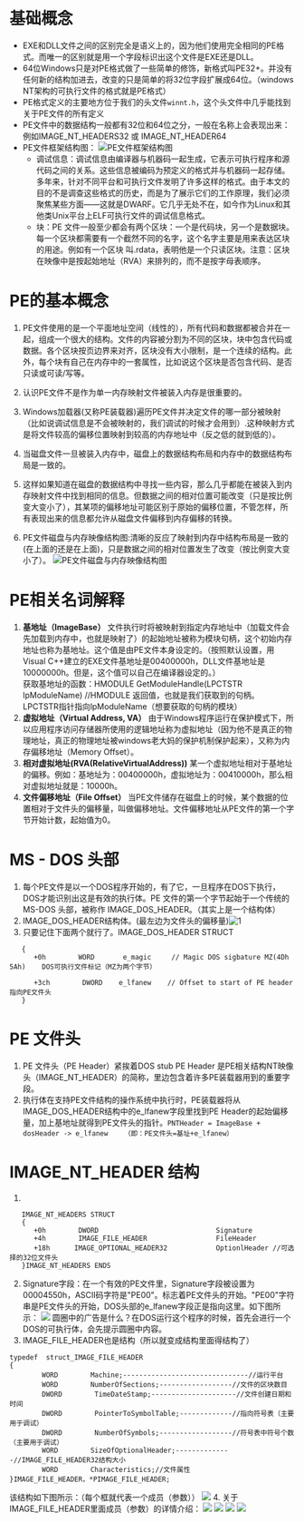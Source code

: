 # 基础概念
- EXE和DLL文件之间的区别完全是语义上的，因为他们使用完全相同的PE格式。而唯一的区别就是用一个字段标识出这个文件是EXE还是DLL。
- 64位Windows只是对PE格式做了一些简单的修饰，新格式叫PE32+。并没有任何新的结构加进去，改变的只是简单的将32位字段扩展成64位。（windows NT架构的可执行文件的格式就是PE格式）
- PE格式定义的主要地方位于我们的头文件`winnt.h`，这个头文件中几乎能找到关于PE文件的所有定义
- PE文件中的数据结构一般都有32位和64位之分，一般在名称上会表现出来：例如IMAGE_NT_HEADERS32 或 IMAGE_NT_HEADER64
- PE文件框架结构图：
![PE文件框架结构图](/解密/PE/image/PE文件框架结构图.png)
    - 调试信息：调试信息由编译器与机器码一起生成，它表示可执行程序和源代码之间的关系。这些信息被编码为预定义的格式并与机器码一起存储。多年来，针对不同平台和可执行文件发明了许多这样的格式。由于本文的目的不是调查这些格式的历史，而是为了展示它们的工作原理，我们必须聚焦某些方面——这就是DWARF。它几乎无处不在，如今作为Linux和其他类Unix平台上ELF可执行文件的调试信息格式。
    - 块：PE 文件一般至少都会有两个区块：一个是代码块，另一个是数据块。每一个区块都需要有一个截然不同的名字，这个名字主要是用来表达区块的用途。例如有一个区块 叫.rdata，表明他是一个只读区块。注意：区块在映像中是按起始地址（RVA）来排列的，而不是按字母表顺序。

# PE的基本概念
1. PE文件使用的是一个平面地址空间（线性的），所有代码和数据都被合并在一起，组成一个很大的结构。文件的内容被分割为不同的区块，块中包含代码或数据。各个区块按页边界来对齐，区块没有大小限制，是一个连续的结构。此外，每个块有自己在内存中的一套属性，比如说这个区块是否包含代码、是否只读或可读/写等。

2. 认识PE文件不是作为单一内存映射文件被装入内存是很重要的。

3. Windows加载器(又称PE装载器)遍历PE文件并决定文件的哪一部分被映射（比如说调试信息是不会被映射的，我们调试的时候才会用到）.这种映射方式是将文件较高的偏移位置映射到较高的内存地址中（反之低的就到低的）。

4. 当磁盘文件一旦被装入内存中，磁盘上的数据结构布局和内存中的数据结构布局是一致的。

5. 这样如果知道在磁盘的数据结构中寻找一些内容，那么几乎都能在被装入到内存映射文件中找到相同的信息。但数据之间的相对位置可能改变（只是按比例变大变小了），其某项的偏移地址可能区别于原始的偏移位置，不管怎样，所有表现出来的信息都允许从磁盘文件偏移到内存偏移的转换。

6. PE文件磁盘与内存映像结构图:清晰的反应了映射到内存中结构布局是一致的(在上面的还是在上面)，只是数据之间的相对位置发生了改变（按比例变大变小了）。
![PE文件磁盘与内存映像结构图](/解密/PE/image/PE文件磁盘与内存映像结构图.png)

# PE相关名词解释
1. **基地址（ImageBase）**
   文件执行时将被映射到指定内存地址中（加载文件会先加载到内存中，也就是映射了）的起始地址被称为模块句柄，这个初始内存地址也称为基地址。这个值是由PE文件本身设定的。（按照默认设置，用Visual C++建立的EXE文件基地址是00400000h，DLL文件基地址是10000000h。但是，这个值可以自己在编译器设定的。）  
获取基地址的函数：HMODULE GetModuleHandle(LPCTSTR lpModuleName)        //HMODULE 返回值，也就是我们获取到的句柄。LPCTSTR指针指向lpModuleName（想要获取的句柄的模块）
1. **虚拟地址（Virtual Address, VA）**
由于Windows程序运行在保护模式下，所以应用程序访问存储器所使用的逻辑地址称为虚拟地址（因为他不是真正的物理地址，真正的物理地址被windows老大妈的保护机制保护起来），又称为内存偏移地址（Memory Offset）。
1. **相对虚拟地址(RVA(RelativeVirtualAddress))**
   某一个虚拟地址相对于基地址的偏移。例如：基地址为：00400000h，虚拟地址为：00410000h，那么相对虚拟地址就是：10000h。
2. **文件偏移地址（File Offset）**
当PE文件储存在磁盘上的时候，某个数据的位置相对于文件头的偏移量，叫做偏移地址。文件偏移地址从PE文件的第一个字节开始计数，起始值为0。
# MS - DOS 头部
1. 每个PE文件是以一个DOS程序开始的，有了它，一旦程序在DOS下执行，DOS才能识别出这是有效的执行体。PE 文件的第一个字节起始于一个传统的MS-DOS 头部，被称作 IMAGE_DOS_HEADER。（其实上是一个结构体）
2. IMAGE_DOS_HEADER结构体。(最左边为文件头的偏移量)![1](/解密/PE/image/DOSHEAD.png)
3. 只要记住下面两个就行了。IMAGE_DOS_HEADER STRUCT
```
   {
      +0h        WORD       e_magic     // Magic DOS sigbature MZ(4Dh 5Ah)    DOS可执行文件标记（MZ为两个字节）

      +3ch        DWORD    e_lfanew    // Offset to start of PE header       指向PE文件头
   }
```
# PE 文件头
1. PE 文件头（PE Header）紧挨着DOS stub
PE Header 是PE相关结构NT映像头（IMAGE_NT_HEADER）的简称，里边包含着许多PE装载器用到的重要字段。
2. 执行体在支持PE文件结构的操作系统中执行时，PE装载器将从IMAGE_DOS_HEADER结构中的e_lfanew字段里找到PE Header的起始偏移量，加上基地址就得到PE文件头的指针。`PNTHeader = ImageBase + dosHeader -> e_lfanew    （即：PE文件头=基址+e_lfanew）`
# IMAGE_NT_HEADER 结构
1. 
```
   IMAGE_NT_HEADERS STRUCT
   {
      +0h        DWORD                             Signature            
      +4h        IMAGE_FILE_HEADER                 FileHeader
      +18h      IMAGE_OPTIONAL_HEADER32            OptionlHeader //可选择的32位文件头
   }IMAGE_NT_HEADERS ENDS
```
2. Signature字段：在一个有效的PE文件里，Signature字段被设置为00004550h，ASCII码字符是"PE00"。标志着PE文件头的开始。"PE00"字符串是PE文件头的开始，DOS头部的e_lfanew字段正是指向这里。如下图所示：
![](/解密/PE/image/Signature.png)
圆圈中的广告是什么？在DOS运行这个程序的时候，首先会进行一个DOS的可执行体，会先提示圆圈中内容。
3. IMAGE_FILE_HEADER也是结构（所以就变成结构里面得结构了）
```
typedef  struct_IMAGE_FILE_HEADER 
{
        WORD        Machine;-------------------------------//运行平台
        WORD        NumberOfSections;------------------//文件的区块数目
        DWORD        TimeDateStamp;---------------------//文件创建日期和时间
        DWORD        PointerToSymbolTable;-------------//指向符号表（主要用于调试）
        DWORD        NumberOfSymbols;------------------//符号表中符号个数（主要用于调试）
        WORD        SizeOfOptionalHeader;--------------//IMAGE_FILE_HEADER32结构大小
        WORD        Characteristics;//文件属性
}IMAGE_FILE_HEADER，*PIMAGE_FILE_HEADER;
```
该结构如下图所示：（每个框就代表一个成员（参数））
![](/解密/PE/image/IMAGE_FILE_HEADER.png)
4. 关于IMAGE_FILE_HEADER里面成员（参数）的详情介绍：
![](/解密/PE/image/IMAGE_FILE_HEADER_1.png)
![](/解密/PE/image/IMAGE_FILE_HEADER_2.png)
![](/解密/PE/image/IMAGE_FILE_HEADER_3.png)
![](/解密/PE/image/IMAGE_FILE_HEADER_4.png)
